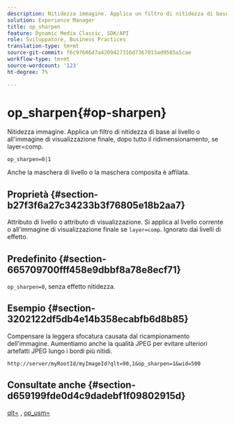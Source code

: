 ```yaml
---
description: Nitidezza immagine. Applica un filtro di nitidezza di base al livello o all'immagine di visualizzazione finale, dopo tutto il ridimensionamento, se layer=comp.
solution: Experience Manager
title: op_sharpen
feature: Dynamic Media Classic, SDK/API
role: Sviluppatore, Business Practices
translation-type: tm+mt
source-git-commit: f6c97606d7a4209427316d7367013ad9585a5cae
workflow-type: tm+mt
source-wordcount: '123'
ht-degree: 7%

---
```



# op_sharpen{#op-sharpen}

Nitidezza immagine. Applica un filtro di nitidezza di base al livello o all&#39;immagine di visualizzazione finale, dopo tutto il ridimensionamento, se layer=comp.

`op_sharpen=0|1`

Anche la maschera di livello o la maschera composita è affilata.

## Proprietà {#section-b27f3f6a27c34233b3f76805e18b2aa7}

Attributo di livello o attributo di visualizzazione. Si applica al livello corrente o all&#39;immagine di visualizzazione finale se `layer=comp`. Ignorato dai livelli di effetto.

## Predefinito {#section-665709700fff458e9dbbf8a78e8ecf71}

`op_sharpen=0`, senza effetto nitidezza.

## Esempio {#section-3202122df5db4e14b358ecabfb6d8b85}

Compensare la leggera sfocatura causata dal ricampionamento dell&#39;immagine. Aumentiamo anche la qualità JPEG per evitare ulteriori artefatti JPEG lungo i bordi più nitidi.

`http://server/myRootId/myImageId?qlt=90,1&op_sharpen=1&wid=500`

## Consultate anche {#section-d659199fde0d4c9dadebf1f09802915d}

[qlt=](../../../../../is-api/http-ref/image-serving-api-ref/c-http-protocol-reference/c-command-reference/r-is-http-qlt.md#reference-f69ed0758c784b0385d979820546d352) ,  [op_usm=](../../../../../is-api/http-ref/image-serving-api-ref/c-http-protocol-reference/c-command-reference/r-op-sharpen.md#reference-c32573230c6140f883efdaa201ea8541)
